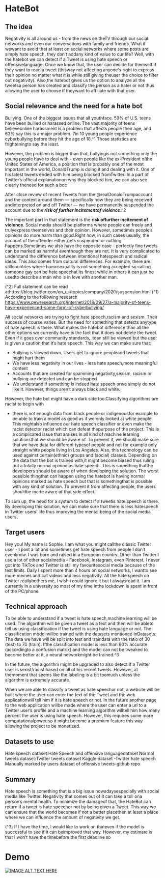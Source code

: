 # HateBot

## The idea

Negativity is all around us - from the news on theTV through our social networks and even our
conversations with family and friends. What if wewant to avoid that at least on social networks where
some posts are simply hate speech, they don’t addany kind of value to our life? Well, with the hatebot
we can detect if a Tweet is using hate speech or offensivelanguage. Once we know that, the user can
decide for themself if they want to read a tweet (thisway not affecting anyone's right to express their
opinion no matter what it is while still giving theuser the choice to filter out negativity). Also,the
hatebot gives us the option to analyze all the tweetsa person has created and classify the person as a
hater or not thus allowing the user to choose if theywant to affiliate with that user.

## Social relevance and the need for a hate bot

Bullying. One of the biggest issues that all youthface. 59% of U.S. teens have been bullied or
harassed online. The vast majority of teens believeonline harassment is a problem that affects people
their age, and 63% say this is a major problem. 7in 10 young people experience cyberbullying before
they hit the age of 18.^1 Those statistics are frighteningto say the least.

However, the problem is bigger than that, bullyingis not something only the young people have
to deal with - even people like the ex-President ofthe United States of America, a position that is
probably one of the most important in the world, DonaldTrump is doing it and dealing with it. One of
his latest tweets ended with him being blocked fromTwitter. In a part of Twitter’s official explanationon
why they blocked him, we can also see clearly theneed for such a bot:

After close review of recent Tweets from the @realDonaldTrumpaccount and the context around
them — specifically how they are being received andinterpreted on and off Twitter — we have permanently
suspended the account due to the **_risk of further incitementof violence_**.^2

The important part in that statement is the **risk offurther incitement of violence**. Social media
should be platforms where people can freely and trulyexpress themselves and their opinion. However,
sometimes people’s opinions do more harm than good.Right now, in such cases usually, the account of
the offender either gets suspended or nothing happens.Sometimes we also have the opposite case -
perfectly fine tweets can be marked as harmful eventhough they are not. It is very complicated to
understand the difference between intentional hatespeech and radical ideas. This also comes from
cultural differences. For example, there are stillcountries where homosexuality is not something
accepted so calling someone gay can be hate speechat its finest while in others it can just be usedto
describe a man who is in love with another man.

(^2) Full statement can be read athttps://blog.twitter.com/en_us/topics/company/2020/suspension.html
(^1) According to the following research
https://www.pewresearch.org/internet/2018/09/27/a-majority-of-teens-have-experienced-some-form-of-cyberbullying/


All social networks are trying to fight hate speech,racism and sexism. Their success of course
varies. But the need for something that detects anytype of hate speech is there. What makes the
hatebot difference than all the other options we currently have is the fact that it does not delete the
tweet. Even if it goes over community standards, itcan still be viewed but the user is given a caution
that it’s hate speech.
This way we can make sure that:

- Bullying is slowed down. Users get to ignore peopleand tweets that might hurt them
- We have less negativity in our lives - less hate speech,more meaningful content
- Accounts that are created for spamming negativity,sexism, racism or bullying are detected and
    can be stopped
- We understand if something is indeed hate speech orwe simply do not like it. However, things
    aren’t always black and white.

However, the hate bot might have a dark side too.Classifying algorithms are racist to begin with

- there is not enough data from black people or indigenousfor example to be able to train a model as
good as if we only looked at white people. This mightalso influence our hate speech classifier or even
make the racist detector racist which can defeat thepurpose of the project. This is a complicated issue
that araises in all kind of machine learning solutionsthat we should be aware of. To prevent it, we
should make sure that we have data for different typesof people and not for example only straight
white people living in Los Angeles.
    Also, this technology can be used against certain(ethnic) groups and (social) classes.
Depending on the data that the bot is trained with,it might become biased thus ruling out a totally
normal opinion as hate speech. This is something thatthe developers should be aware of when
developing the solution. The worst possible thingthat can happen using the hatebot is having normal
opinions marked as hate speech but that is somethingthat is possible with any kind of solution. To
prevent it from affecting people, the users shouldbe made aware of that side effect.

To sum up, the need for a system to detect if a tweetis hate speech is there. By developing this
solution, we can make sure that there is less hatespeech in Twitter users’ life thus improving the
mental being of the social media users’.


## Target users

Hey you! My name is Sophie. I am what you might callthe classic Twitter user - I post a lot and
sometimes get hate speech from people I don’t evenknow. I was born and raised in a European
country. Other than Twitter I use a lot of other socialmedia - Facebook, Instagram, even Pinterest. I
never got into TikTok and Twitter is still my favouritesocial media because of the text limits. Daily I
spent more than 4 hours on social networks, I wantto see more memes and cat videos and less
negativity. All the hate speech on Twitter reallybothers me, I wish i could ignore it but I alwaysread it. I
am currently in a university so most of my time inthe lockdown is spent in front of the PC/phone.


## Technical approach

To be able to understand if a tweet is hate speech,machine learning will be used. The algorithm
will be given a tweet as a text and then will be ableto tell us using classification if the tweet is using
hate language or not. The classification model willbe trained with the datasets mentioned inDatasets.
The data we have will be split into test and traindata with the ratio of 30 (test) to 70 (train). Ifthe
classification model is less than 60% accurate (accordingto a confusion matrix) and the model can not
be tweaked to become better at it, a neural networkmight be trained.^3

In the future, the algorithm might be upgraded to also detect if a Twitter user is sexist/racist
based on all of his recent tweets. However, at themoment that seems like the labeling is a bit toomuch
unless the algorithm is extremely accurate.

When we are able to classify a tweet as hate speechor not, a website will be built where the
user can enter the text of the Tweet and the web applicationwill tell him if it is hate speech or not. In
the future another page to the web application willbe made where the user can enter a url to a Twitter
user’s profile and a machine learning algorithm willtell him how many percent the user is using hate
speech. However, this requires some more computationalpower so it might become a premium
feature this way allowing the project to be monetized.

## Datasets to use

Hate speech dataset:Hate Speech and offensive languagedataset
Normal tweets dataset:Twitter tweets dataset
Kaggle dataset -Twitter hate speech
Manually marked by users dataset of offensive tweets-github repo

## Summary

Hate speech is something that is a big issue nowadaysespecially with social media like Twitter.
Negativity that comes out of it can take a toll ona person’s mental health. To minimize the damageof
that, the HateBot can return if a tweet is hate speechor not by being given a Tweet. This way we can
ensure that the world becomes if not a better placethen at least a place where we can influence the
amount of negativity we get.

(^3) If I have the time, I would like to work on thateven if the model is successful to see if it can beimproved that way.
However, my estimate is that I won’t have the timebefore the first deadline so


# Demo
[![IMAGE ALT TEXT HERE](https://img.youtube.com/vi/XJwM8FtzMd8/0.jpg)](https://www.youtube.com/watch?v=XJwM8FtzMd8)
